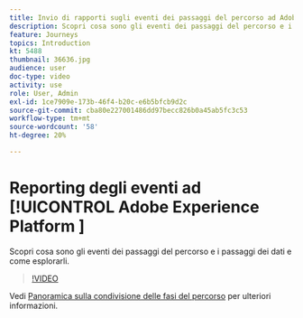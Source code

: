 ```yaml
---
title: Invio di rapporti sugli eventi dei passaggi del percorso ad Adobe Experience Platform
description: Scopri cosa sono gli eventi dei passaggi del percorso e i passaggi dei dati e come esplorarli.
feature: Journeys
topics: Introduction
kt: 5488
thumbnail: 36636.jpg
audience: user
doc-type: video
activity: use
role: User, Admin
exl-id: 1ce7909e-173b-46f4-b20c-e6b5bfcb9d2c
source-git-commit: cba80e227001486dd97becc826b0a45ab5fc3c53
workflow-type: tm+mt
source-wordcount: '58'
ht-degree: 20%

---
```


# Reporting degli eventi ad [!UICONTROL Adobe Experience Platform ]

Scopri cosa sono gli eventi dei passaggi del percorso e i passaggi dei dati e come esplorarli.

>[!VIDEO](https://video.tv.adobe.com/v/36636?quality=12&learn=on)

Vedi [Panoramica sulla condivisione delle fasi del percorso](https://experienceleague.adobe.com/docs/journeys/using/building-journeys/sharing-journey-steps/sharing-overview.html?lang=en) per ulteriori informazioni.
